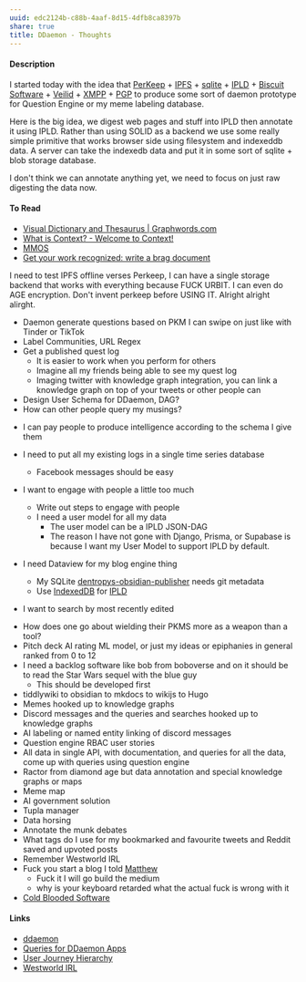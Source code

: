 ```yaml
---
uuid: edc2124b-c88b-4aaf-8d15-4dfb8ca8397b
share: true
title: DDaemon - Thoughts
---
```

#### Description

I started today with the idea that [PerKeep](/9c7ee4a4-18d0-452d-b707-cc2decd6b425) + [IPFS](/undefined) + [sqlite](/1a1ccc57-1ba3-4ba7-8db9-9eb945b88d85) + [IPLD](/undefined) + [Biscuit Software](/undefined) +  [Veilid](/undefined)  + [XMPP](/undefined) + [PGP](/5df9b58c-313a-42ac-a127-c48bcb1d8bcb) to produce some sort of daemon prototype for Question Engine or my meme labeling database.

Here is the big idea, we digest web pages and stuff into IPLD then annotate it using IPLD. Rather than using SOLID as a backend we use some really simple primitive that works browser side using filesystem and indexeddb data. A server can take the indexedb data and put it in some sort of sqlite + blob storage database.

I don't think we can annotate anything yet, we need to focus on just raw digesting the data now.

#### To Read

* [Visual Dictionary and Thesaurus | Graphwords.com](https://graphwords.com/)
* [What is Context? - Welcome to Context!](https://docs.ctx.xyz/)
* [MMOS](http://mmos.ch/)
* [Get your work recognized: write a brag document](https://jvns.ca/blog/brag-documents/)

I need to test IPFS offline verses Perkeep, I can have a single storage backend that works with everything because FUCK URBIT. I can even do AGE encryption. Don't invent perkeep before USING IT. Alright alright alirght.


* Daemon generate questions based on PKM I can swipe on just like with Tinder or TikTok
* Label Communities, URL Regex
* Get a published quest log
	* It is easier to work when you perform for others
	* Imagine all my friends being able to see my quest log
	* Imaging twitter with knowledge graph integration, you can link a knowledge graph on top of your tweets or other people can
* Design User Schema for DDaemon, DAG?
* How can other people query my musings?
- I can pay people to produce intelligence according to the schema I give them
* I need to put all my existing logs in a single time series database
	* Facebook messages should be easy
* I want to engage with people a little too much
	* Write out steps to engage with people
	* I need a user model for all my data
		* The user model can be a IPLD JSON-DAG
		* The reason I have not gone with Django, Prisma, or Supabase is because I want my User Model to support IPLD by default.

* I need Dataview for my blog engine thing
	* My SQLite [dentropys-obsidian-publisher](/f43d858e-c32e-4d15-bfc4-456bb7f56ceb) needs git metadata
	* Use [IndexedDB](/undefined) for [IPLD](/undefined)
* I want to search by most recently edited 
- How does one go about wielding their PKMS more as a weapon than a tool?
- Pitch deck AI rating ML model, or just my ideas or epiphanies in general ranked from 0 to 12
- I need a backlog software like bob from boboverse and on it should be to read the Star Wars sequel with the blue guy
    - This should be developed first
- tiddlywiki to obsidian to mkdocs to wikijs to Hugo
- Memes hooked up to knowledge graphs
- Discord messages and the queries and searches hooked up to knowledge graphs
- AI labeling or named entity linking of discord messages
- Question engine RBAC user stories
- All data in single API, with documentation, and queries for all the data, come up with queries using question engine
- Ractor from diamond age but data annotation and special knowledge graphs or maps
- Meme map
- AI government solution
- Tupla manager
- Data horsing
- Annotate the munk debates
- What tags do I use for my bookmarked and favourite tweets and Reddit saved and upvoted posts
- Remember Westworld IRL
- Fuck you start a blog I told [Matthew](/undefined)
	- Fuck it I will go build the medium
	- why is your keyboard retarded what the actual fuck is wrong with it
- [Cold Blooded Software](/undefined)
#### Links

* [ddaemon](/undefined)
* [Queries for DDaemon Apps](/422e07c2-ca29-4561-9026-7a2bc046649c)
* [User Journey Hierarchy](/undefined)
* [Westworld IRL](/undefined)